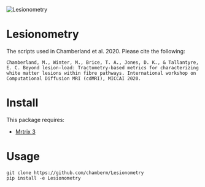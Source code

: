 ![Lesionometry](https://github.com/chamberm/Lesionometry/ressources/banner.png)
# Lesionometry
The scripts used in Chamberland et al. 2020. Please cite the following:
```
Chamberland, M., Winter, M., Brice, T. A., Jones, D. K., & Tallantyre, E. C. Beyond lesion-load: Tractometry-based metrics for characterizing white matter lesions within fibre pathways. International workshop on Computational Diffusion MRI (cdMRI), MICCAI 2020.
```

# Install
This package requires:
* [Mrtrix 3](http://mrtrix.readthedocs.io/en/latest/installation/linux_install.html)

# Usage
```
git clone https://github.com/chamberm/Lesionometry
pip install -e Lesionometry
```
